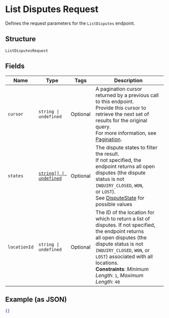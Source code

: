 
# List Disputes Request

Defines the request parameters for the `ListDisputes` endpoint.

## Structure

`ListDisputesRequest`

## Fields

| Name | Type | Tags | Description |
|  --- | --- | --- | --- |
| `cursor` | `string \| undefined` | Optional | A pagination cursor returned by a previous call to this endpoint.<br>Provide this cursor to retrieve the next set of results for the original query.<br>For more information, see [Pagination](https://developer.squareup.com/docs/basics/api101/pagination). |
| `states` | [`string[] \| undefined`](../../doc/models/dispute-state.md) | Optional | The dispute states to filter the result.<br>If not specified, the endpoint returns all open disputes (the dispute status is not `INQUIRY_CLOSED`, `WON`,<br>or `LOST`).<br>See [DisputeState](#type-disputestate) for possible values |
| `locationId` | `string \| undefined` | Optional | The ID of the location for which to return a list of disputes. If not specified, the endpoint returns<br>all open disputes (the dispute status is not `INQUIRY_CLOSED`, `WON`, or `LOST`) associated with all locations.<br>**Constraints**: *Minimum Length*: `1`, *Maximum Length*: `40` |

## Example (as JSON)

```json
{}
```

